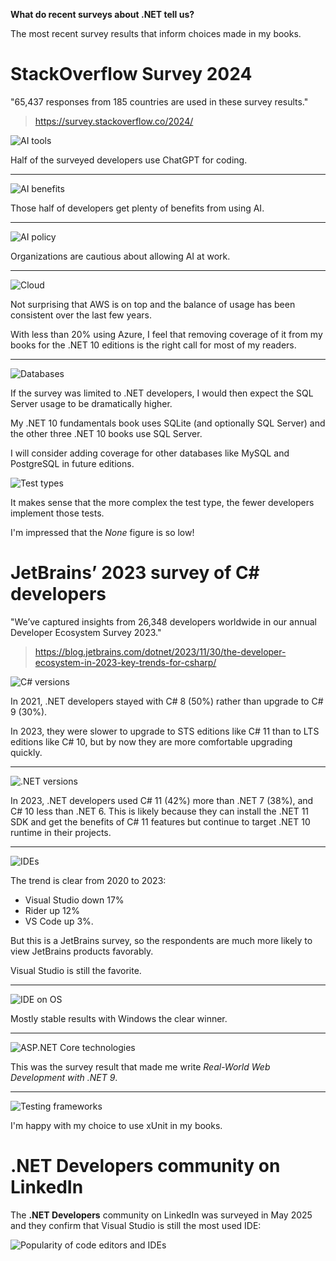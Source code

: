 **What do recent surveys about .NET tell us?**

The most recent survey results that inform choices made in my books.

# StackOverflow Survey 2024

"65,437 responses from 185 countries are used in these survey results."

> https://survey.stackoverflow.co/2024/

![AI tools](assets/ai-tools.png)

Half of the surveyed developers use ChatGPT for coding.

---

![AI benefits](assets/ai-benefits.png)

Those half of developers get plenty of benefits from using AI.

---

![AI policy](assets/ai-policy.png)

Organizations are cautious about allowing AI at work.

---

![Cloud](assets/cloud.png)

Not surprising that AWS is on top and the balance of usage has been consistent over the last few years. 

With less than 20% using Azure, I feel that removing coverage of it from my books for the .NET 10 editions is the right call for most of my readers.

---

![Databases](assets/databases.png)

If the survey was limited to .NET developers, I would then expect the SQL Server usage to be dramatically higher. 

My .NET 10 fundamentals book uses SQLite (and optionally SQL Server) and the other three .NET 10 books use SQL Server. 

I will consider adding coverage for other databases like MySQL and PostgreSQL in future editions.

![Test types](assets/tests.png)

It makes sense that the more complex the test type, the fewer developers implement those tests. 

I'm impressed that the *None* figure is so low!

# JetBrains’ 2023 survey of C# developers

"We’ve captured insights from 26,348 developers worldwide in our annual Developer Ecosystem Survey 2023."

> https://blog.jetbrains.com/dotnet/2023/11/30/the-developer-ecosystem-in-2023-key-trends-for-csharp/

![C# versions](assets/cs-versions.png)

In 2021, .NET developers stayed with C# 8 (50%) rather than upgrade to C# 9 (30%).

In 2023, they were slower to upgrade to STS editions like C# 11 than to LTS editions like C# 10, but by now they are more comfortable upgrading quickly.

---

![.NET versions](assets/net-versions.png)

In 2023, .NET developers used C# 11 (42%) more than .NET 7 (38%), and C# 10 less than .NET 6. This is likely because they can install the .NET 11 SDK and get the benefits of C# 11 features but continue to target .NET 10 runtime in their projects.

---

![IDEs](assets/ide.png)

The trend is clear from 2020 to 2023: 
- Visual Studio down 17%
- Rider up 12%
- VS Code up 3%.

But this is a JetBrains survey, so the respondents are much more likely to view JetBrains products favorably. 

Visual Studio is still the favorite. 

---

![IDE on OS](assets/ide-os.png)

Mostly stable results with Windows the clear winner.

---

![ASP.NET Core technologies](assets/asp-techs.png)

This was the survey result that made me write *Real-World Web Development with .NET 9*.

---

![Testing frameworks](assets/testing-framework.png)

I'm happy with my choice to use xUnit in my books.

# .NET Developers community on LinkedIn

The **.NET Developers** community on LinkedIn was surveyed in May 2025 and they confirm that Visual Studio is still the most used IDE:

![Popularity of code editors and IDEs](assets/net-devs-linkedin-survey-ide.png)
